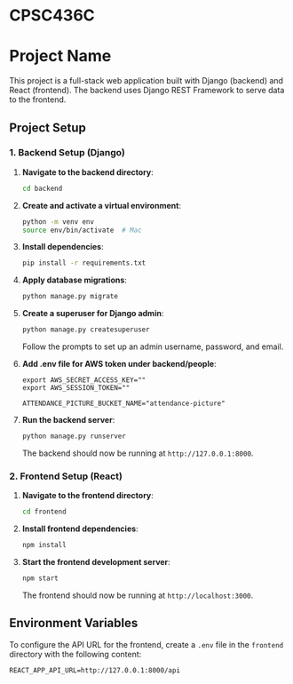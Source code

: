# CPSC436C
# Project Name

This project is a full-stack web application built with Django (backend) and React (frontend). The backend uses Django REST Framework to serve data to the frontend.

## Project Setup

### 1. Backend Setup (Django)

1. **Navigate to the backend directory**:
    ```bash
    cd backend
    ```

2. **Create and activate a virtual environment**:
    ```bash
    python -m venv env
    source env/bin/activate  # Mac
    ```

3. **Install dependencies**:
    ```bash
    pip install -r requirements.txt
    ```

4. **Apply database migrations**:
    ```bash
    python manage.py migrate
    ```

5. **Create a superuser for Django admin**:
    ```bash
    python manage.py createsuperuser
    ```
   Follow the prompts to set up an admin username, password, and email.

6. **Add .env file for AWS token under backend/people**:
    ```bashexport AWS_ACCESS_KEY_ID=""
    export AWS_SECRET_ACCESS_KEY=""
    export AWS_SESSION_TOKEN=""

    ATTENDANCE_PICTURE_BUCKET_NAME="attendance-picture"
    ```


7. **Run the backend server**:
    ```bash
    python manage.py runserver
    ```

   The backend should now be running at `http://127.0.0.1:8000`.



### 2. Frontend Setup (React)

1. **Navigate to the frontend directory**:
    ```bash
    cd frontend
    ```

2. **Install frontend dependencies**:
    ```bash
    npm install
    ```

3. **Start the frontend development server**:
    ```bash
    npm start
    ```

   The frontend should now be running at `http://localhost:3000`.

## Environment Variables

To configure the API URL for the frontend, create a `.env` file in the `frontend` directory with the following content:

```plaintext
REACT_APP_API_URL=http://127.0.0.1:8000/api